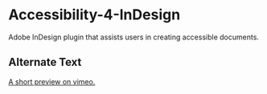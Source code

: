 # Accessibility-4-InDesign
Adobe InDesign plugin that assists users in creating accessible documents.

## Alternate Text

[A short preview on vimeo.](https://vimeo.com/1026952093)
